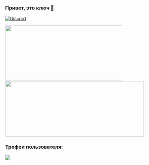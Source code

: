 ### Привет, это ключ 👋
[![Discord](https://lanyard.cnrad.dev/api/680636323471818876)](https://discord.com/users/680636323471818876)
<br>

<div>
  <img height="180em" width="378em" src="https://github-readme-stats.vercel.app/api?username=keydevelops&count_private=true&show_icons=true&theme=github_dark"/>
  <img height="180em" width="448em" src="https://github-readme-stats.vercel.app/api/top-langs/?username=keydevelops&langs_count=6&layout=compact&theme=github_dark"/>
</div>

### Трофеи пользователя:
<img src="https://github-profile-trophy.vercel.app/?username=keydevelops&column=3&theme=onedark"/>
